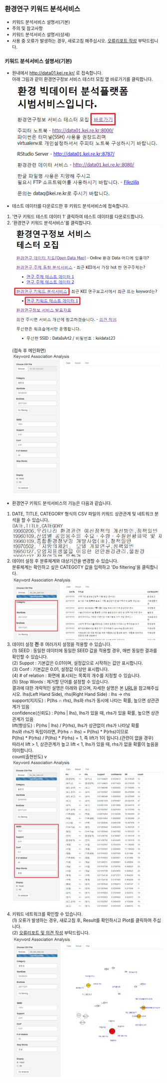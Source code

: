 ## 환경연구 키워드 분석서비스
- 키워드 분석서비스 설명서(기본)
- 주의 및 참고사항
- 키워드 분석서비스 설명서(상세)
- 사용 중 오류가 발생하는 경우, 새로고침 해주십시오. [오류리포트 작성](https://naver.me/5n3RGIQm) 부탁드립니다.
### 키워드 분석서비스 설명서(기본)
- 원내에서 http://data01.kei.re.kr/ 로 접속합니다.  
아래 그림과 같이 환경연구정보 서비스 테스터 모집 옆 바로가기를 클릭합니다.
![환경연구정보 서비스 바로가기](./imgs/바로가기.png)  
- 테스트 데이터를 다운로드한 후 키워드 분석서비스에 접속합니다.
1) '연구 키워드 테스트 데이터 1' 클릭하여 테스트 데이터를 다운로드합니다.
2) '환경연구 키워드 분석서비스'를 클릭합니다.  
![환경연구키워드동향분석 바로가기](./imgs/환경연구키워드동향분석_바로가기.png)   
(접속 후 메인화면)  
![환경연구키워드분석_메인화면](./imgs/환경연구키워드분석_메인화면.png)    
- 환경연구 키워드 분석서비스의 기능은 다음과 같습니다.    
1) DATE, TITLE, CATEGORY 형식의 CSV 파일의 키워드 상관관계 및 네트워크 분석을 할 수 있습니다.   
![입력 데이터 예제](./imgs/환경연구키워드분석_CSV.png)    
2) 데이터 설정 후 분류체계와 대상기간을 변경할 수 있습니다.  
   분류체계는 확인하고 싶은 CATEGOTY 값을 입력하고 'Do filtering'을 클릭합니다.  
![환경연구키워드분석_필터링](./imgs/환경연구키워드분석_필터링.png)    
3) 데이터 설정 <b>전</b>·후 여러가지 설정을 적용할 수 있습니다.  
(1) SEED : 동일한 데이터에 동일한 SEED 값을 적용할 경우, 매번 동일한 결과를 확인할 수 있습니다.  
(2) Suppot : 기본값은 0.01이며, 설정값으로 시작하는 값만 표시합니다.  
(3) Conf : 기본값은 0.01, 설정값 이상만 표시합니다.  
(4) # of relation : 화면에 표시되는 목록의 개수를 지정할 수 있습니다.  
(5) Stop Words : 제거할 단어를 설정할 수 있습니다.  
결과에 대한 개략적인 설명은 아래와 같으며, 자세한 설명은 본 [URL](https://ratsgo.github.io/machine%20learning/2017/04/08/apriori/)을 참고해주십시오.
lhs(Left Hand Side), rhs(Right Hand Side) : lhs → rhs  
support(지지도) : P(lhs ∩ rhs), lhs와 rhs가 동시에 나타는 확률, 높으면 상관관계가 있음  
confidence(신뢰도) : P(rhs | lhs), lhs가 있을 때, rhs가 있을 확률, 높으면 상관관계가 있음  
lift(향상도) : P(rhs | lhs) / P(rhs), lhs가 상관없이 rhs가 나타날 확률  
lhs와 rhs가 독립이라면, P(rhs ∩ lhs) = P(lhs) * P(rhs)이므로  
P(lhs) * P(rhs)  / P(lhs) * P(rhs) = 1, 즉 lift가 1이 됩니다.(관련이 없을 경우)  
따라서 lift > 1, 상관관계가 높고 lift < 1, lhs가 있을 때, rhs가 없을 확률이 높음을 의미합니다.   
count(출현빈도)  v
![환경연구키워드분석_연관분석](./imgs/환경연구키워드분석_연관분석2.png)   
4) 키워드 네트워크를 확인할 수 있습니다.  
(1) 오류가 발생하는 경우, 새로고침 후, Result를 확인하시고 Plot를 클릭하여 주십니다.  
(2) [오류리포트 및 의견 작성](https://naver.me/5n3RGIQm) 부탁드립니다.  
![환경연구키워드분석_시각화](./imgs/환경연구키워드분석_시각화.png)   

